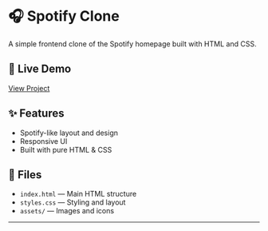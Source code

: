 # 🎧 Spotify Clone

A simple frontend clone of the Spotify homepage built with HTML and CSS.

## 🔗 Live Demo

[View Project](https://antiquely3059.github.io/spotify-clone/index.html)  

## ✨ Features

- Spotify-like layout and design
- Responsive UI
- Built with pure HTML & CSS

## 📁 Files

- `index.html` — Main HTML structure  
- `styles.css` — Styling and layout  
- `assets/` — Images and icons

---

